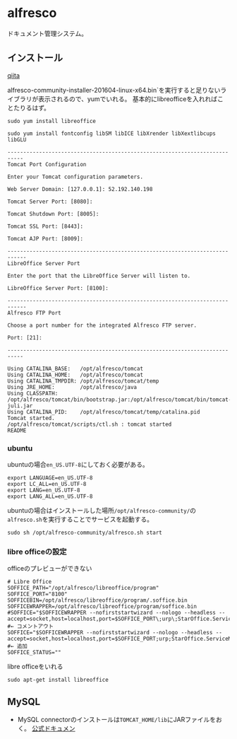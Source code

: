 # alfresco
ドキュメント管理システム。

## インストール
[qiita](http://qiita.com/sadayuki-matsuno/items/87fb9793b1d38ab58e18)

alfresco-community-installer-201604-linux-x64.bin`を実行すると足りないライブラリが表示されるので、yumでいれる。
基本的にlibreofficeを入れればことたりるはず。

```
sudo yum install libreoffice
```

```
sudo yum install fontconfig libSM libICE libXrender libXextlibcups libGLU
```


```
---------------------------------------------------------------------------
Tomcat Port Configuration

Enter your Tomcat configuration parameters.

Web Server Domain: [127.0.0.1]: 52.192.140.198

Tomcat Server Port: [8080]:

Tomcat Shutdown Port: [8005]:

Tomcat SSL Port: [8443]:

Tomcat AJP Port: [8009]:

----------------------------------------------------------------------------
LibreOffice Server Port

Enter the port that the LibreOffice Server will listen to.

LibreOffice Server Port: [8100]:

----------------------------------------------------------------------------
Alfresco FTP Port

Choose a port number for the integrated Alfresco FTP server.

Port: [21]:

---------------------------------------------------------------------------
```

```
Using CATALINA_BASE:   /opt/alfresco/tomcat
Using CATALINA_HOME:   /opt/alfresco/tomcat
Using CATALINA_TMPDIR: /opt/alfresco/tomcat/temp
Using JRE_HOME:        /opt/alfresco/java
Using CLASSPATH:       /opt/alfresco/tomcat/bin/bootstrap.jar:/opt/alfresco/tomcat/bin/tomcat-juli.jar
Using CATALINA_PID:    /opt/alfresco/tomcat/temp/catalina.pid
Tomcat started.
/opt/alfresco/tomcat/scripts/ctl.sh : tomcat started
README
```

### ubuntu
ubuntuの場合`en_US.UTF-8`にしておく必要がある。
```shell
export LANGUAGE=en_US.UTF-8
export LC_ALL=en_US.UTF-8
export LANG=en_US.UTF-8
export LANG_ALL=en_US.UTF-8
```

ubuntuの場合はインストールした場所`/opt/alfresco-community/`の`alfresco.sh`を実行することでサービスを起動する。
```shell
sudo sh /opt/alfresco-community/alfresco.sh start
```


### libre officeの設定
officeのプレビューができない
```shell
# Libre Office
SOFFICE_PATH="/opt/alfresco/libreoffice/program"
SOFFICE_PORT="8100"
SOFFICEBIN=/opt/alfresco/libreoffice/program/.soffice.bin
SOFFICEWRAPPER=/opt/alfresco/libreoffice/program/soffice.bin
#SOFFICE="$SOFFICEWRAPPER --nofirststartwizard --nologo --headless --accept=socket,host=localhost,port=$SOFFICE_PORT\;urp\;StarOffice.ServiceManager"   #← コメントアウト
SOFFICE="$SOFFICEWRAPPER --nofirststartwizard --nologo --headless --accept=socket,host=localhost,port=$SOFFICE_PORT;urp;StarOffice.ServiceManager" #← 追加
SOFFICE_STATUS=""
```

libre officeをいれる
```shell
sudo apt-get install libreoffice
```

## MySQL
* MySQL connectorのインストールは`TOMCAT_HOME/lib`にJARファイルをおく。
[公式ドキュメン](http://docs.alfresco.com/4.0/tasks/mysql-config.html)

##

